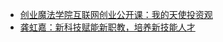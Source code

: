 - [创业魔法学院互联网创业公开课：我的天使投资观](http://m.feixun.tv/share/video/o173ky09k6hszd4n.html?from=&source=)
- [龚虹嘉：新科技赋能新职教，培养新技能人才](https://v.qq.com/x/page/o076729s1vj.html)